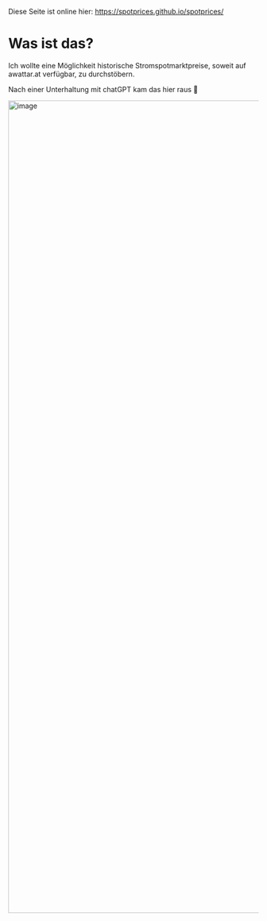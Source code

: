 Diese Seite ist online hier: https://spotprices.github.io/spotprices/

# Was ist das?

Ich wollte eine Möglichkeit historische Stromspotmarktpreise, soweit auf awattar.at verfügbar, zu durchstöbern.

Nach einer Unterhaltung mit chatGPT kam das hier raus 🙂

<img width="1636" alt="image" src="https://github-production-user-asset-6210df.s3.amazonaws.com/5129074/390427462-5ac3ec83-1903-4fad-b427-ae1084fd8593.png">
